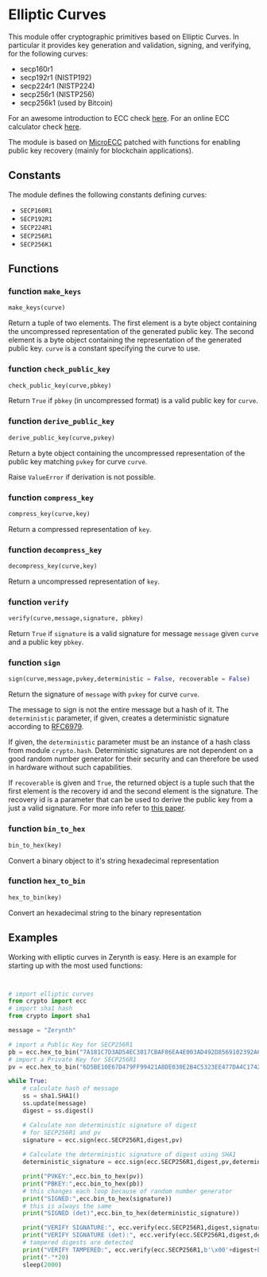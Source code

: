 # Elliptic Curves

This module offer cryptographic primitives based on Elliptic Curves. 
In particular it provides key generation and validation, signing, and verifying, for the following curves:

* secp160r1 
* secp192r1 (NISTP192)
* secp224r1 (NISTP224)
* secp256r1 (NISTP256)
* secp256k1 (used by Bitcoin)

For an awesome introduction to ECC check [here](https://www.johannes-bauer.com/compsci/ecc/).
For an online ECC calculator check [here](http://extranet.cryptomathic.com/ecc/index).

The module is based on [MicroECC](https://github.com/kmackay/micro-ecc) patched with functions for enabling public key recovery (mainly for blockchain applications).


## Constants

The module defines the following constants defining curves:

* `SECP160R1`
* `SECP192R1`
* `SECP224R1`
* `SECP256R1`
* `SECP256K1`


## Functions

### function `make_keys`
```python
make_keys(curve)
```

Return a tuple of two elements. The first element is a byte object
containing the uncompressed representation of the generated public key. 
The second element is a byte object containing the representation of the
generated public key.  `curve` is a constant specifying the curve to use.

### function `check_public_key`
```python
check_public_key(curve,pbkey)
```

Return `True` if `pbkey` (in uncompressed format) is a valid public
key for `curve`.


### function `derive_public_key`
```python
derive_public_key(curve,pvkey)
```

Return a byte object containing the uncompressed representation of the
public key matching `pvkey` for curve `curve`.

Raise `ValueError` if derivation is not possible.


### function `compress_key`
```python
compress_key(curve,key)
```

Return a compressed representation of `key`.



### function `decompress_key`
```python
decompress_key(curve,key)
```

Return a uncompressed representation of `key`.


### function `verify`
```python
verify(curve,message,signature, pbkey)
```

Return `True` if `signature` is a valid signature for message
`message` given `curve` and a public key `pbkey`.


### function `sign`
```python
sign(curve,message,pvkey,deterministic = False, recoverable = False)
```

Return the signature of `message` with `pvkey` for curve `curve`. 

The message to sign is not the entire message but a hash of it. The
`deterministic` parameter, if given, creates a deterministic signature
according to [RFC6979](https://tools.ietf.org/html/rfc6979). 

If given, the `deterministic` parameter must be an
instance of a hash class from module `crypto.hash`. Deterministic signatures are not dependent on a good
random number generator for their security and can therefore be used in hardware without such capabilities. 

If `recoverable` is given and `True`, the returned object is a tuple such that the first element is the recovery id and the second element is the signature. The recovery id is a parameter that can be used to derive the public key from a just a valid signature. For more info refer to [this paper](http://www.secg.org/sec1-v2.pdf).

### function `bin_to_hex`
```python
bin_to_hex(key)
```

Convert a binary object to it's string hexadecimal representation

### function `hex_to_bin`
```python
hex_to_bin(key)
```

Convert an hexadecimal string to the binary representation


## Examples

Working with elliptic curves in Zerynth is easy. Here is an example for starting up with the most used functions:

```python


# import elliptic curves
from crypto import ecc
# import sha1 hash
from crypto import sha1

message = "Zerynth"

# import a Public Key for SECP256R1
pb = ecc.hex_to_bin("7A181C7D3AD54EC3817CBAF86EA4E003AD492D8569102392A6EFE0C27E471A65553918EA1BAC86A68C78A30E9FE725EA499E14BEA96C3FE85E2267B74385E56B")
# import a Private Key for SECP256R1
pv = ecc.hex_to_bin("6D5BE10E67D479FF99421A8DE030E2B4C5323EE477DA4C17420936CAC49C261E")

while True:
    # calculate hash of message
    ss = sha1.SHA1()
    ss.update(message)
    digest = ss.digest()

    # Calculate non deterministic signature of digest
    # for SECP256R1 and pv
    signature = ecc.sign(ecc.SECP256R1,digest,pv)
    
    # Calculate the deterministic signature of digest using SHA1
    deterministic_signature = ecc.sign(ecc.SECP256R1,digest,pv,deterministic=sha1.SHA1())

    print("PVKEY:",ecc.bin_to_hex(pv))
    print("PBKEY:",ecc.bin_to_hex(pb))
    # this changes each loop because of random number generator
    print("SIGNED:",ecc.bin_to_hex(signature))
    # this is always the same
    print("SIGNED (det)",ecc.bin_to_hex(deterministic_signature))

    print("VERIFY SIGNATURE:", ecc.verify(ecc.SECP256R1,digest,signature,pb))
    print("VERIFY SIGNATURE (det):", ecc.verify(ecc.SECP256R1,digest,deterministic_signature,pb))
    # tampered digests are detected
    print("VERIFY TAMPERED:", ecc.verify(ecc.SECP256R1,b'\x00'+digest+b'\x00',signature,pb))
    print("-"*20)
    sleep(2000)

```
